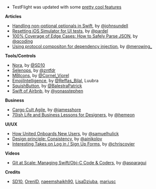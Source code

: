 * TestFlight was updated with some [pretty cool features](https://developer.apple.com/news/?id=04112017a)

**Articles**

* [Handling non-optional optionals in Swift](https://medium.com/@johnsundell/handling-non-optional-optionals-in-swift-e5706390f56f), by [@johnsundell](https://twitter.com/johnsundell)
* [Resetting iOS Simulator for UI tests](https://medium.com/@pardel/resetting-ios-simulator-for-ui-tests-cd7fff57788e), by [@pardel](https://twitter.com/pardel)
* [100% Coverage of Edge Cases: How to Safely Parse JSON](http://qualitycoding.org/parse-json-edge-cases/), by [@qcoding](https://twitter.com/qcoding)
* [Using protocol compositon for dependency injection](http://merowing.info/2017/04/using-protocol-compositon-for-dependency-injection/), by [@merowing_](https://twitter.com/merowing_)


**Tools/Controls**
* [Nora](https://github.com/SD10/Nora), by [@SD10](https://github.com/SD10)
* [Selenops](https://github.com/zntfdr/Selenops), by [@zntfdr](https://twitter.com/zntfdr)
* [MBIcons](https://github.com/c-Viorel/MBIcons), by [@Cornel_Viorel](https://twitter.com/Cornel_Viorel)
* [EmojiIntelligence](https://github.com/Luubra/EmojiIntelligence), by [@Reffas_Bilal](https://twitter.com/Reffas_Bilal), Luubra
* [SquishButton](https://github.com/BalestraPatrick/SquishButton), by [@BalestraPatrick](http://twitter.com/BalestraPatrick)
* [Swift of Airbnb](https://github.com/yonasstephen/swift-of-airbnb), by [@yonasstephen](https://twitter.com/yonasstephen)

**Business**

* [Cargo Cult Agile](http://www.jamesshore.com/Blog/Cargo-Cult-Agile.html), by [@jamesshore](https://twitter.com/jamesshore)
* [70ish Life and Business Lessons for Designers](https://medium.com/@hemeon/70ish-life-and-business-lessons-for-designers-9d8c5b9e3476), by [@hemeon](https://twitter.com/hemeon)

**UI/UX**

* [How United Onboards New Users](http://www.useronboard.com/how-united-onboards-new-users/), by [@samuelhulick](https://twitter.com/samuelhulick)
* [Design principle: Consistency](https://uxplanet.org/design-principle-consistency-6b0cf7e7339f), by [@ainikolov](https://twitter.com/ainikolov)
* [Interesting Takes on Log in / Sign Up Forms](http://mediatemple.net/blog/tips/interesting-takes-log-sign-forms/), by [@chriscoyier](https://twitter.com/chriscoyier)

**Videos**

* [Git at Scale: Managing Swift/Obj-C Code & Coders](https://realm.io/news/brett-koonce-slug-git-at-scale-managing-swift-obj-c-coders), by [@asparagui](https://twitter.com/asparagui)

**Credits**
* [SD10](https://github.com/SD10), [OrenID](https://twitter.com/OrenID), [naeemshaikh90](https://github.com/naeemshaikh90), [LisaDziuba](https://github.com/lisadziuba), [mariusc](https://github.com/mariusc)

